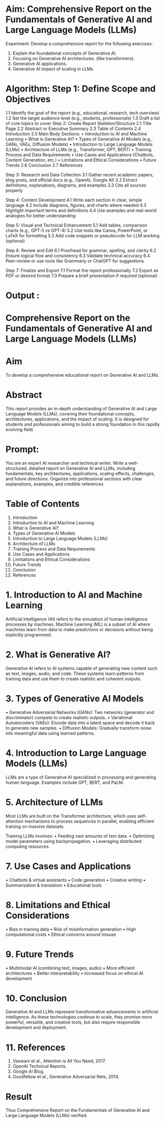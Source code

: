 # Aim:	Comprehensive Report on the Fundamentals of Generative AI and Large Language Models (LLMs)
Experiment:
Develop a comprehensive report for the following exercises:
1.	Explain the foundational concepts of Generative AI. 
2.	Focusing on Generative AI architectures. (like transformers).
3.	Generative AI applications.
4.	Generative AI impact of scaling in LLMs.

# Algorithm: Step 1: Define Scope and Objectives
1.1 Identify the goal of the report (e.g., educational, research, tech overview)
1.2 Set the target audience level (e.g., students, professionals)
1.3 Draft a list of core topics to cover
Step 2: Create Report Skeleton/Structure
2.1 Title Page
2.2 Abstract or Executive Summary
2.3 Table of Contents
2.4 Introduction
2.5 Main Body Sections:
•	Introduction to AI and Machine Learning
•	What is Generative AI?
•	Types of Generative AI Models (e.g., GANs, VAEs, Diffusion Models)
•	Introduction to Large Language Models (LLMs)
•	Architecture of LLMs (e.g., Transformer, GPT, BERT)
•	Training Process and Data Requirements
•	Use Cases and Applications (Chatbots, Content Generation, etc.)
•	Limitations and Ethical Considerations
•	Future Trends
2.6 Conclusion
2.7 References

Step 3: Research and Data Collection
3.1 Gather recent academic papers, blog posts, and official docs (e.g., OpenAI, Google AI)
3.2 Extract definitions, explanations, diagrams, and examples
3.3 Cite all sources properly

Step 4: Content Development
4.1 Write each section in clear, simple language
4.2 Include diagrams, figures, and charts where needed
4.3 Highlight important terms and definitions
4.4 Use examples and real-world analogies for better understanding

Step 5: Visual and Technical Enhancement
5.1 Add tables, comparison charts (e.g., GPT-3 vs GPT-4)
5.2 Use tools like Canva, PowerPoint, or LaTeX for formatting
5.3 Add code snippets or pseudocode for LLM working (optional)

Step 6: Review and Edit
6.1 Proofread for grammar, spelling, and clarity
6.2 Ensure logical flow and consistency
6.3 Validate technical accuracy
6.4 Peer-review or use tools like Grammarly or ChatGPT for suggestions

Step 7: Finalize and Export
7.1 Format the report professionally
7.2 Export as PDF or desired format
7.3 Prepare a brief presentation if required (optional)



# Output :

# Comprehensive Report on the Fundamentals of Generative AI and Large Language Models (LLMs)

# Aim
To develop a comprehensive educational report on Generative AI and LLMs.

# Abstract
This report provides an in-depth understanding of Generative AI and Large Language Models (LLMs), covering their foundational concepts, architectures, applications, and the impact of scaling. It is designed for students and professionals aiming to build a strong foundation in this rapidly evolving field.

# Prompt:
You are an expert AI researcher and technical writer. Write a well-structured, detailed report on Generative AI and LLMs, including fundamentals, key architectures, applications, scaling effects, challenges, and future directions. Organize into professional sections with clear explanations, examples, and credible references

# Table of Contents
1.	Introduction
2.	Introduction to AI and Machine Learning
3.	What is Generative AI?
4.	Types of Generative AI Models
5.	Introduction to Large Language Models (LLMs)
6.	Architecture of LLMs
7.	Training Process and Data Requirements
8.	Use Cases and Applications
9.	Limitations and Ethical Considerations
10.	Future Trends
11.	Conclusion
12.	References

# 1. Introduction to AI and Machine Learning
Artificial Intelligence (AI) refers to the simulation of human intelligence processes by machines. Machine Learning (ML) is a subset of AI where machines learn from data to make predictions or decisions without being explicitly programmed.

# 2. What is Generative AI?
Generative AI refers to AI systems capable of generating new content such as text, images, audio, and code. These systems learn patterns from training data and use them to create realistic and coherent outputs.

# 3. Types of Generative AI Models
•	Generative Adversarial Networks (GANs): Two networks (generator and discriminator) compete to create realistic outputs.
•	Variational Autoencoders (VAEs): Encode data into a latent space and decode it back to generate new samples.
•	Diffusion Models: Gradually transform noise into meaningful data using learned patterns.

# 4. Introduction to Large Language Models (LLMs)
LLMs are a type of Generative AI specialized in processing and generating human language. Examples include GPT, BERT, and PaLM.

# 5. Architecture of LLMs
Most LLMs are built on the Transformer architecture, which uses self-attention mechanisms to process sequences in parallel, enabling efficient training on massive datasets.

Training LLMs involves:
•	Feeding vast amounts of text data.
•	Optimizing model parameters using backpropagation.
•	Leveraging distributed computing resources.

# 7. Use Cases and Applications
•	Chatbots & virtual assistants
•	Code generation
•	Creative writing
•	Summarization & translation
•	Educational tools

# 8. Limitations and Ethical Considerations
•	Bias in training data
•	Risk of misinformation generation
•	High computational costs
•	Ethical concerns around misuse

# 9. Future Trends
•	Multimodal AI (combining text, images, audio)
•	More efficient architectures
•	Better interpretability
•	Increased focus on ethical AI development

# 10. Conclusion
Generative AI and LLMs represent transformative advancements in artificial intelligence. As these technologies continue to scale, they promise more powerful, versatile, and creative tools, but also require responsible development and deployment.

# 11. References
1.	Vaswani et al., Attention is All You Need, 2017.
2.	OpenAI Technical Reports.
3.	Google AI Blog.
4.	Goodfellow et al., Generative Adversarial Nets, 2014.



# Result
Thus Comprehensive Report on the Fundamentals of Generative AI and Large Language Models (LLMs) verified.
